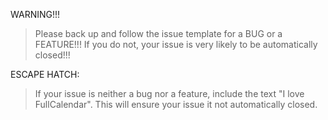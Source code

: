 

WARNING!!!

> Please back up and follow the issue template for a BUG or a FEATURE!!!
> If you do not, your issue is very likely to be automatically closed!!!

ESCAPE HATCH:

> If your issue is neither a bug nor a feature, include the text "I love FullCalendar".
> This will ensure your issue it not automatically closed.
